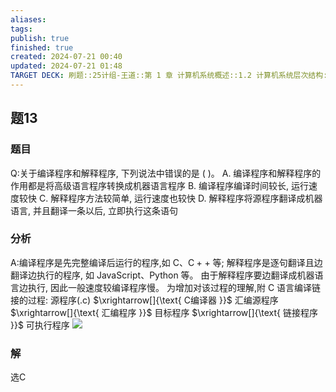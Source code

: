 ```yaml
---
aliases: 
tags: 
publish: true
finished: true
created: 2024-07-21 00:40
updated: 2024-07-21 01:48
TARGET DECK: 刷题::25计组-王道::第 1 章 计算机系统概述::1.2 计算机系统层次结构::题13
---
```


## 题13
### 题目
Q:关于编译程序和解释程序, 下列说法中错误的是 ( )。
A. 编译程序和解释程序的作用都是将高级语言程序转换成机器语言程序
B. 编译程序编译时间较长, 运行速度较快
C. 解释程序方法较简单, 运行速度也较快
D. 解释程序将源程序翻译成机器语言, 并且翻译一条以后, 立即执行这条语句
### 分析
A:编译程序是先完整编译后运行的程序,如 $\mathrm{C}\text{、}\mathrm{C} +  +$ 等; 
解释程序是逐句翻译且边翻译边执行的程序, 如 JavaScript、Python 等。
由于解释程序要边翻译成机器语言边执行, 因此一般速度较编译程序慢。
为增加对该过程的理解,附 $\mathrm{C}$ 语言编译链接的过程:
源程序(.c) $\xrightarrow[]{\text{ C编译器 }}$ 汇编源程序 $\xrightarrow[]{\text{ 汇编程序 }}$ 目标程序 $\xrightarrow[]{\text{ 链接程序 }}$ 可执行程序
![](https://img.hwenyi.tech/202407220041148.webp)
### 解
选C
